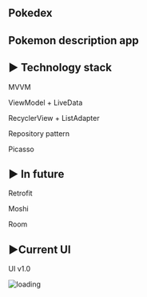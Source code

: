 Pokedex
-----------------------------
Pokemon description app
-----------------------------

► Technology stack
-----------------------------
  MVVM
  
  ViewModel + LiveData
  
  RecyclerView + ListAdapter
  
  Repository pattern
  
  Picasso
  
►  In future
-----------------------------
  Retrofit
  
  Moshi
  
  Room
  
►Current UI
-----------------------------
  
UI v1.0

![loading](https://user-images.githubusercontent.com/72496644/96141313-8d057700-0f09-11eb-8f72-e0f72e7adb48.gif)

